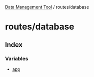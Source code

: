 [Data Management Tool](../../index.md) / routes/database

# routes/database

## Index

### Variables

- [app](variables/app.md)
